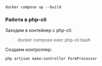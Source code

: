 ```
docker compose up --build
```

### Работа в php-cli
Заходим в контейнер с php-cli:
>docker compose exec php-cli bash

Создаем контроллер:
```
php artisan make:controller FormProcessor
```
